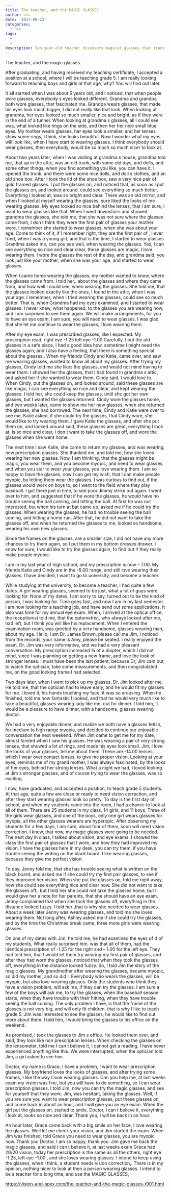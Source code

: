 ```yaml
---
title: The teacher, and the MAGIC GLASSES
author: nic
date: '2017-09-23'
categories:
  - nic
tags:
  - 
  - 
description: Ten-year-old teacher discovers magical glasses that transform her view of the world and those around her.
---
```

The teacher, and the magic glasses.


After graduating, and having received my teaching certificate, I accepted a position at a school,
where I will be teaching grade 5.
I am really looking forward to teaching boys and girls at that age, why?
You will find out later.


It all started when I was about 5 years old, and I noticed, that when people wore glasses, everybody s eyes looked different.
Grandma and grandpa both wore glasses, that fascinated me.
Grandpa wears glasses, that made his eyes look much bigger, I did not really like that look.
When looking at grandma, her eyes looked so much smaller, nice and bright, as if they were in the end of a tunnel.
When looking at grandma s glasses, all I could see was, what looked like rings on the side, and then her her nice small blue eyes.
My mother wears glasses, her eyes look a smaller, and her lenses show some rings, I think, she looks beautiful. 
Now I wonder what my eyes will look like, when I have start to wearing glasses.
I think everybody should wear glasses, then everybody, would be so much so much nicer to look at.


About two years later, when I was visiting at grandma s house, grandma told me, that up in the attic,
was an old trunk, with some old toys, and dolls, and some other things, when you find something you like, you can have it. 
I opened the trunk, and there were some nice dolls, and doll s clothes, and an old shoe box.
After I took the lid of the shoe box, saw a very nice pair of gold framed glasses.
I put the glasses on, and noticed that, as soon as I put the glasses on, and looked around, could see everything so much better.
Everything I looked at, was so bright and clear. 
There was an old mirror, and when I looked at myself wearing the glasses, sure liked the looks of me wearing glasses.
My eyes looked so nice behind the lenses, that I am sure, I want to wear glasses like that.
When I went downstairs and showed grandma the glasses, she told me, that she was not sure where the glasses came from, I don t think they were the first pair of glasses your mother wore. 
I remember she started to wear glasses, when she was about your age.
Come to think of it, if I remember right, they are the first pair of , I ever tried, when I was a young girl, and that is the time, I started to wear glasses
Grandma asked me, can you see well, when wearing the glasses.
Yes, I can see everything so nice and clear clear, these glasses are magic, I love wearing them.
I wore the glasses the rest of the day, and grandma said, you look just like your mother, when she was your age, and started to wear glasses.


When I came home wearing the glasses, my mother wanted to know, where the glasses came from.
I told her,. about the glasses and where they came from, and how well I could see, when wearing the glasses.
She told me, that the glasses looked exactly like the ones, I found in the attic, when I was your age.
I remember, when I tried wearing the glasses, could see so much better.
That is, when Grandma had my eyes examined, and I started to wear glasses. 
I never knew, what happened, to the glasses you are wearing now, and I am surprised to see them again. 
We will make arrangements, for you to have an eye exam, I am sure, you will need to wear glasses.
I was glad, that she let me continue to wear the glasses, I love wearing them.


After my eye exam, I was prescribed glasses, like I expected. 
My prescription read, right eye -1.25 left eye -1.00
Carefully, I put the old glasses in a safe place, I had a good idea how, sometime I might need the glasses again, and I also have a feeling, that there is something special about the glasses..
When my friends Cindy and Katie, came over, and saw me wearing glasses, wanted to know all about my glasses.
After trying my glasses, Cindy told me she likes the glasses, and would not mind having to wear them.
I showed her the glasses, that I had found in grandma s attic, and asked her if she wanted to wear them.
Cindy said, I would love to.
When Cindy, put the glasses on, and looked around, said these glasses are like magic, I can see everything so nice and clear, and kept wearing the glasses.
I told her, she could keep the glasses, until she got her own glasses, but I wanted the glasses returned.
Cindy wore the glasses home, and two weeks later, came to show me her new glasses, when she returned the glasses, she had borrowed.
The next time, Cindy and Katie were over to see me, Katie asked, if she could try the glasses, that Cindy wore, she would like to try wearing them.
I gave Katie the glasses, and after she put them on, and looked around said, these glasses are 
great, everything I look at, is so nice and clear, I don t want to take the glasses off, and wore the glasses when she went home.


The next time I saw Katie, she came to return my glasses, and was wearing, new prescription glasses.
She thanked me, and told me, how she loves wearing her new glasses.
Now, I am thinking, that the glasses might be magic, you wear them, and you become myopic, and need to wear glasses, and when you star to wear your glasses, you love wearing them.
I am so happy to have the glasses, now I can get my wish, that I can make people myopic,
by letting them wear the glasses.
I was curious to find out, if the glasses would work on boys to, so I went to the field where they play baseball.
I got there just in time, to see poor Jimmy strike out again.
I went over to him, and suggested that if he wore the glasses, he would have no trouble seeing the ball coming, and hitting the ball.
At first he was not interested, but when his turn at bat came up, asked me if he could try the glasses.
When wearing the glasses, he had no trouble seeing the ball coming, and hitting a home run.
After that, he did not want to take the glasses off, and when he returned the glasses to me, looked so handsome, wearing his own new glasses.


Since the frames on the glasses, are a smaller size, I did not have any more chances to try them again, so I put them in my bottom dresses drawer. 
I know for sure, I would like to try the glasses again, to find out if they really make people myopic.




I am in my last year of high school, and my prescription is now – 7.00.
My friends Katie and Cindy are in the -6.00 range, and still love wearing their glasses.
I have decided, I want to go to university, and become a teacher.


While studying at the university, to become a teacher, I had quite a few dates.
A girl wearing glasses, seemed to be just, what a lot of guys were looking for.
None of my dates, I am sorry to say, turned out to be the kind of person, I was looking for.
Time goes fast, and now I am in my last semester.
I am now looking for a teaching job, and have send out some applications.
It also was time for my annual eye exam.
When, I arrived at the optical office, the receptionist told me, that the optometrist, who always looked after me, had left, but I think you will like his replacement. 
When I entered the examination room, was greeted by a very handsome, glasses wearing man, about my age.
Hello, I am Dr. James Brown, please call me Jim, I noticed from the records, your name is Amy, please be seated.
I really enjoyed the exam, Dr. Jim was very informative, and we had a very pleasant conversation.
My prescription increased ¾ of a diopter, which I did not mind, since I was planning on getting a new frame, and love the look of stronger lenses.
I must have been the last patient, because Dr, Jim cam out, to watch the optician, take some measurements, and then congratulated me, on the good looking frame I had selected.


Two days later, when I went to pick up my glasses, Dr. Jim looked after me.
He told me, that the optician had to leave early, and he would fit my glasses for me.
I loved it, his hands touching my face, it was so arousing.
When he finished, told me how fantastic I looked, and that he would very much like to take a beautiful,
glasses wearing lady like me, out for dinner.
I told him, it would be a pleasure to have dinner, with a handsome, glasses wearing doctor.


We had a very enjoyable dinner, and realize we both have a glasses fetish, for medium to high range myopia, and decided to continue our enjoyable conversation the next weekend.
When Jim came to get me for my date, I almost fainted when I saw his glasses.
He was wearing a pair of very strong lenses, that showed a lot of rings, and made his eyes look small.
Jim, I love the looks of your glasses, tell me about them.
These are -14.00 lenses, which I wear over contact lenses, to give me proper vision.
Looking at your eyes, reminds me of my grand mother, I was always fascinated, by the looks of her eyes, behind her strong lenses.
What a night we had, I loved looking at Jim s stronger glasses, and of course trying to wear the glasses, was so exciting.




I now, have graduated, and accepted a position, to teach grade 5 students.
At that age, quite a few are close or ready to need vision correction, and after they start wearing glasses look so pretty.
To day is the first day of school, and when my students came into the room, I had a chance to look at all of them.
There are 25 students in my class, 14 girls, and 11 boys.
Three of the girls wear glasses, and one of the boys, only one girl wears glasses for myopia, all the other glasses wearers are hyperopic.
After observing my students for a few days, I am sure, about four of them, soon will need vision correction.
I knew, that now, my magic glasses were going to be needed.
The next day in class, I talked about vision, and eye exams.
I showed the class the first pair of glasses that I wore, and how they had improved my vision. 
I have the glasses here in my desk, you can try them, if you have trouble seeing the writing on the black board.
I like wearing glasses, because they give me perfect vision.


To day, Jenny told me, that she has trouble seeing what is written on the black board, and asked me if she could try my first pair glasses, to see if they improved her vision.
When she put the glasses on, told me right away, how she could see everything nice and clear now. 
She did not want to take the glasses off., but I told her she could not take the glasses home, but I would give her a note for her parents, that she should have an eye exam.
Jenny complained that when she took the glasses off, everything in the distance looked fuzzy.
I told her ,that is why she needed to wear glasses.
About a week later Jenny was wearing glasses, and told me she loves wearing them.
Not long after, Ashley asked me if she could try the glasses, and by the time the Christmas break came,
three more girls were wearing glasses.


On one of my dates with Jim, he told me, he had examined the eyes of 4 of my students,
What really surprised him, was that all of them, had the identical prescription of -1.25 for the right and – 1.00 for the left eye.
They had told him, that I would let them try wearing my first pair of glasses, and after they had worn the glasses, noticed that when they took the glasses off, everything in the distance looked fuzzy.
So, I told Jim the story of the magic glasses.
My grandmother after wearing the glasses, became myopic, so did my mother, and so did I.
Everybody who wears the glasses, will be myopic, but also love wearing glasses.
Only the students who think they have a vision problem, will ask me, if they can try the glasses.
I am sure a few of the boys will ask me, to try the glasses, when the baseball season starts, 
when they have trouble with their hitting, when they have trouble seeing the ball coming.
The only problem I have, is that the frame of the glasses is not very big, and will only fit
children, that is why I like to teach grade 5.
Jim was interested to see the glasses, he would like to find out more about them.
I told him, I would bring the glasses to his office on the weekend.


As promised, I took the glasses to Jim s office.
He looked them over, and said, they look like non prescription lenses.
When checking the glasses on the lensometer, told me I can t believe it, I cannot get a reading. 
I have never experienced anything like this.
We were interrupted, when the optician told Jim, a girl asked to see him.


Doctor, my name is Grace, I have a problem, I want to wear prescription glasses.
My boyfriend loves the looks of glasses, and after trying some frames, I like the way I look wearing glasses.
Can you help me, at last weeks exam my vision was fine, but you will have to do something, so I can wear prescription glasses.
I told Jim, now you can try the magic glasses, and see for yourself that they work.
Jim, was hesitant, taking the glasses.
Well, if you are sure you want to wear prescription glasses, put these glasses on, and come back in about an hour, and I will give you an eye exam.
When the girl put the glasses on, started to smile.
Doctor, I can t believe it, everything I look at, looks so nice and clear.
Thank you, I will be back in an hour.


An hour later, Grace came back with a big smile on her face, I love wearing the glasses.
Well let me check your vision, and Jim started the exam.
When Jim was finished, told Grace you need to wear glasses, you are myopic now.
Thank you Doctor, I am so happy, thank you.
Jim gave me back the magic glasses, and said I can t believe it, at last weeks exam Grace had 20/20 vision, today her prescription is the same as all the others, right eye -1.25, left eye -1.00., and she loves wearing glasses.
I intend to keep using the glasses, when I think, a student needs vision correction,.
There is in my opinion, nothing nicer to look at then a person wearing glasses.
I intend to be a teacher for a long time, and use the MAGIC GLASSES,

https://vision-and-spex.com/the-teacher-and-the-magic-glasses-t901.html